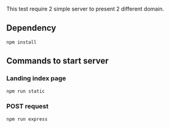 This test require 2 simple server to present 2 different domain.

## Dependency
```
npm install
```


## Commands to start server

### Landing index page
```
npm run static
```

### POST request
```
npm run express
```


